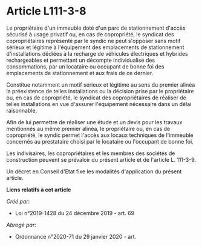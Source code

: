 # Article L111-3-8

Le propriétaire d'un immeuble doté d'un parc de stationnement d'accès sécurisé à usage privatif ou, en cas de copropriété, le
syndicat des copropriétaires représenté par le syndic ne peut s'opposer sans motif sérieux et légitime à l'équipement des
emplacements de stationnement d'installations dédiées à la recharge de véhicules électriques et hybrides rechargeables et
permettant un décompte individualisé des consommations, par un locataire ou occupant de bonne foi des emplacements de
stationnement et aux frais de ce dernier.

Constitue notamment un motif sérieux et légitime au sens du premier alinéa la préexistence de telles installations ou la
décision prise par le propriétaire ou, en cas de copropriété, le syndicat des copropriétaires de réaliser de telles
installations en vue d'assurer l'équipement nécessaire dans un délai raisonnable.

Afin de lui permettre de réaliser une étude et un devis pour les travaux mentionnés au même premier alinéa, le propriétaire
ou, en cas de copropriété, le syndic permet l'accès aux locaux techniques de l'immeuble concernés au prestataire choisi par
le locataire ou l'occupant de bonne foi.

Les indivisaires, les copropriétaires et les membres des sociétés de construction peuvent se prévaloir du présent article et
de l'article L. 111-3-9.

Un décret en Conseil d'Etat fixe les modalités d'application du présent article.

**Liens relatifs à cet article**

_Créé par_:

  - Loi n°2019-1428 du 24 décembre 2019 - art. 69

_Abrogé par_:

  - Ordonnance n°2020-71 du 29 janvier 2020 - art.
